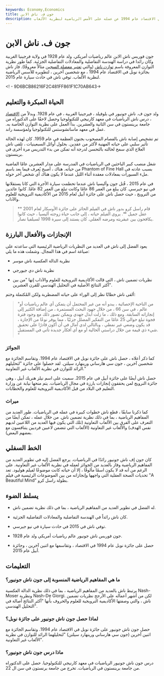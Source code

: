 ```yaml
---
keywords: Economy,Economics
title: جون ف. ناش الابن
description: كان جون إف ناش جونيور عالم رياضيات أمريكيًا فاز بجائزة نوبل في الاقتصاد عام 1994 عن عمله على الأسس الرياضية لنظرية الألعاب.
---
```


# جون ف. ناش الابن
جون فوربس ناش الابن عالم رياضيات أمريكي. ولد عام 1928 في ولاية فرجينيا الغربية وكان رائدا في دراسة الهندسة التفاضلية والمعادلات التفاضلية الجزئية. كما طور نظرية التوازن المعروفة باسم [توازن ناش](/nash-equilibrium) (والتي [تعتبر معضلة السجين](/prisoners-dilemma) مثالاً معروفًا). فاز ناش بجائزة نوبل في الاقتصاد عام 1994 ، مع شخصين آخرين ، لتطويره للأسس الرياضية لنظرية الألعاب. توفي ناش في حادث سيارة عام 2015.

<! - 9D6BCB86216F2C481FF861F1C70AB643->

## الحياة المبكرة والتعليم

ولد جون ف. ناش جونيور في بلوفيلد ، فيرجينيا الغربية ، في عام 1928. وبدلاً من [الاقتصاد](/economics) ، درس ناش الرياضيات في معهد كارنيجي للتكنولوجيا وحصل لاحقًا على الدكتوراه من جامعة برينستون في سن الثانية والعشرين. بدأ العمل على نظرية التوازن الخاصة به. عمل في معهد ماساتشوستس للتكنولوجيا ولمؤسسة راند.

تم تشخيص إصابة ناش بالفصام المصحوب بجنون العظمة في عام 1959. كان لهذه الحالة تأثير سلبي على حياته المهنية لأكثر من عقدين. بحلول أوائل السبعينيات ، تلقى ناش العلاج الذي سمح لحالته بالتحسن لدرجة أنه تمكن من بدء التدريس مرة أخرى في برينستون.

شغل منصب كبير الباحثين في الرياضيات في المدرسة على مدار العشرين عامًا الماضية من حياته. هناك ، أصبح يُعرف فيما بعد باسم Phantom of Fine Hall بسبب عادته في ملء السبورات بمعادلات معقدة أثناء الليل عندما لا يكون هناك أي شخص آخر حوله.

في عام 2015 ، قُتل جون وأليسيا ناش عندما تحطمت سيارة الأجرة التي كانا يستقلانها في نيو جيرسي. كان يبلغ من العمر 86 عامًا وكانت تبلغ من العمر 82 عامًا. كانوا عائدين من النرويج ، حيث حصل ناش على جائزة أبيل لعام 2015 من الأكاديمية النرويجية للعلوم والآداب.

> قام راسل كرو بدور ناش في الفيلم الحائز على جائزة الأوسكار لعام 2001 ** عقل جميل **. يروي الفيلم حياته ، إلى جانب حياة زوجته أليسيا ، حيث كانوا يكافحون بين عبقريته ومرضه العقلي. كان يستند إلى سيرة 1998 لسيلفيا نصار.

>

## الإنجازات والأفعال البارزة

يعود الفضل إلى ناش في العديد من النظريات الرياضية الرئيسية التي ساعدته على صياغة اسم في هذا المجال. وشملت هذه ما يلي:

- نظرية الدالة العكسية ناش موسر

- نظرية ناش دي جيورجي

- نظريات تضمين ناش ، التي قالت الأكاديمية النرويجية للعلوم والآداب إنها "من بين أكثر النتائج الأصلية في التحليل الهندسي للقرن العشرين".

ألقى ناش خطابًا نظر إلى الوراء على حياته المضطربة ولكن المُكتملة وختم:

>

> "من الناحية الإحصائية ، يبدو أنه من غير المحتمل أن يتمكن أي عالم رياضيات أو عالم ، في سن 66 ، من خلال جهود البحث المستمرة ، من إضافة الكثير إلى إنجازاته السابقة. ومع ذلك ، ما زلت أبذل جهدي ويمكن تصور ذلك مع وجود فترة فجوة تبلغ حوالي 25 عامًا من التفكير المضلل جزئيًا ، مما يوفر نوعًا من الإجازة ، قد يكون وضعي غير نمطي ، وبالتالي لدي آمال في أن أكون قادرًا على تحقيق شيء ذي قيمة من خلال دراستي الحالية أو مع أي أفكار جديدة تأتي في المستقبل. "

>

### الجوائز

كما ذكر أعلاه ، حصل ناش على جائزة نوبل في الاقتصاد عام 1994. وتقاسم الجائزة مع شخصين آخرين ، جون سي هارساني ورينهارد سيلتن. لقد حصلوا على جائزة "لتحليلهم الرائد للتوازن في نظرية الألعاب غير التعاونية."

حصل ناش أيضًا على جائزة أبيل في عام 2015. سميت على اسم نيلز هنريك أبيل ، وهي جائزة النرويج لمن يحققون إنجازات بارزة في مجال الرياضيات. يتم منحها نيابة عن وزارة التعليم في البلاد من قبل الأكاديمية النرويجية للعلوم والخطابات.

### ميراث

كما ذكرنا سابقًا ، قطع ناش خطوات كبيرة في عمله في الرياضيات. طور العديد من المفاهيم الرياضية ، بما في ذلك نظرية تضمين ناش. من خلال عمله ، تمكن أيضًا من التعرف على الفرق بين الألعاب التعاونية (تلك التي يكون فيها العديد من اللاعبين لديهم نفس الهدف) والألعاب غير التعاونية (الألعاب التي تتضمن لاعبين فرديين يتنافسون مع بعضهم البعض).

## الخط السفلي

كان جون إف ناش جونيور رائدًا في الرياضيات. يرجع الفضل إليه في تطوير العديد من المفاهيم الرياضية وفاز بالعديد من الجوائز لعمله في نظرية الألعاب غير التعاونية. على الرغم من أنه قد لا يكون اسمًا مألوفًا ، إلا أن حياته كانت موضوعًا لفيلم هوليود. تعد تحديات الصحة العقلية التي واجهها وإنجازاته من بين الموضوعات الرئيسية في فيلم "A Beautiful Mind" بطولة راسل كرو.

## يسلط الضوء

- له الفضل في تطوير العديد من المفاهيم الرياضية ، بما في ذلك نظرية تضمين ناش.

- كان ناش رائداً في الهندسة التفاضلية والمعادلات التفاضلية الجزئية.

- توفي ناش في 2015 في حادث سيارة في نيو جيرسي.

- جون فوربس ناش جونيور عالم رياضيات أمريكي ولد عام 1928.

- حصل على جائزة نوبل عام 1994 في الاقتصاد ، وتقاسمها مع اثنين آخرين ، وجائزة أبيل عام 2015.

## التعليمات

### ما هي المفاهيم الرياضية المنسوبة إلى جون ناش جونيور؟

يرتبط ناش بالعديد من المفاهيم الرياضية ، بما في ذلك نظرية الدالة العكسية Nash-Moser ونظرية Nash-De Giorgi. لكن من أشهر أعماله على الأرجح نظريات تضمين ناش ، والتي وصفتها الأكاديمية النرويجية للعلوم والحروف بأنها "أكثر النتائج أصالة في التحليل الهندسي".

### لماذا حصل جون ناش جونيور على جائزة نوبل؟

حصل جون ناش جونيور على جائزة نوبل في الاقتصاد عام 1994. وتقاسم الجائزة مع اثنين آخرين (جون سي هارساني ورينهارد سيلتن) "لتحليلهما الرائد للتوازن في نظرية الألعاب غير التعاونية".

### ماذا درس جون ناش جونيور؟

درس جون ناش جونيور الرياضيات في معهد كارنيجي للتكنولوجيا. حصل على الدكتوراه من جامعة برينستون في الرياضيات. تخرج من جامعة برنستون في سن ال 22.

